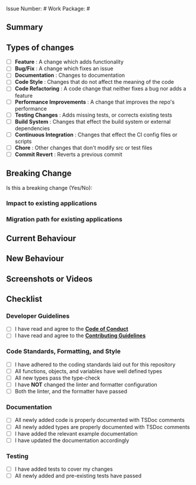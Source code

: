 <!-- markdownlint-disable-file MD041 -->

<!--

* Thank you for creating a Pull Request, and contributing to this repository. 💖

* We use OpenProject to manage this repo, so all changes, features and bugs must be tracked by a work package. If you
* do not have access to the OpenProject and are a contributor please contact me and i will sort this out.

* Requirements for all Push Requests:
- Each PR must have an associated issue that it closes
- Each PR's associated issue must be tracked via an OpenProject work package, and have an associated Work Package ID
- A PR should be categorised by one and only one [type of change](#types-of-changes)
- Every PR should contain the mandatory items listed below, failing to include them will cause the PR to be rejected
    - A mandatory item is one that is not marked by the an 'Optional' comment next to it

* Important PR information to read before submitting:
- This repository adheres to the [Code of Conduct](https://github.com/skyebreach/breachops-task/blob/HEAD/CODE_OF_CONDUCT.md)
- Make sure you read the [contributing guidelines](https://github.com/skyebreach/breachops-task/blob/HEAD/CONTRIBUTING.md)

- Keep your PR as small as possible, we are volunteers and cannot be expected to read large pull requests

* Please Note:
- Items that are marked with optional may be removed or marked with N/A, but only if they are not applicable to the PR
- A PR is not a feature request
    - If you are requesting a new feature please open a a new "Feature Request Issue"
- A PR is not a change request
    - If you are requesting a change or enhancement to the repo please open a a new "Change Request Issue"
- A PR is not a bug report
    - If you are reporting a bug please open a "Bug Report Issue"

--->

Issue Number: #<!-- Provide the ID number to the GitHub issue associated with this PR here -->
Work Package: #<!-- Provide the ID number to the OpenProject Work Package associated with this PR here -->

## Summary
<!-- Add a brief summary for this PR here -->
<!-- This summary should only be between one and two sentences -->

## Types of changes
<!-- What types of changes does your code introduce? Put an `x` in only one box, as a PR only be one type: -->
<!-- If multiple boxes are ticked then this PR will be rejected -->
- [ ] **Feature**                   : A change which adds functionality
- [ ] **Bug/Fix**                   : A change which fixes an issue
- [ ] **Documentation**             : Changes to documentation
- [ ] **Code Style**                : Changes that do not affect the meaning of the code
- [ ] **Code Refactoring**          : A code change that neither fixes a bug nor adds a feature
- [ ] **Performance Improvements**  : A change that improves the repo's performance
- [ ] **Testing Changes**           : Adds missing tests, or corrects existing tests
- [ ] **Build System**              : Changes that effect the build system or external dependencies
- [ ] **Continuous Integration**    : Changes that effect the CI config files or scripts
- [ ] **Chore**                     : Other changes that don't modify src or test files
- [ ] **Commit Revert**             : Reverts a previous commit

## Breaking Change
<!-- If this change breaks compatibility with previous major versions then type 'Yes', if not then 'No' -->
Is this a breaking change (Yes/No):

<!-- If it is a breaking change, then both of these sub headings are required to be filled out -->
### Impact to existing applications
<!-- Describe the impact to existing applications that this breaking change causes -->

### Migration path for existing applications
<!-- Describe the migration path existing applications should take to move past this breaking change -->

## Current Behaviour
<!-- Describe the current behaviour of the systems you are modifying -->

## New Behaviour
<!-- Describe the new behaviour or the changes that this PR adds -->

## Screenshots or Videos <!-- Optional -->
<!-- Add any screenshots or videos of this PR's changes here -->

## Checklist
<!-- Go over all the following points, and put an `x` in all the boxes that apply. -->
<!-- If you're unsure about any of these, don't hesitate to ask. We're here to help! -->

### Developer Guidelines
<!-- This sections checklists focus on the guidelines you as the developer must have read/adhered to with this PR -->
<!-- Ticking a box in this section is you as the developer agreeing to these guidelines and codes -->
- [ ] I have read and agree to the [**Code of Conduct**](https://github.com/skyebreach/breachops-task/blob/HEAD/CODE_OF_CONDUCT.md)
- [ ] I have read and agree to the  [**Contributing Guidelines**](https://github.com/skyebreach/breachops-task/blob/HEAD/CONTRIBUTING.md)

### Code Standards, Formatting, and Style
<!-- This section ensures that you as the developer have adhered to the correct standards for this project -->
- [ ] I have adhered to the coding standards laid out for this repository
- [ ] All functions, objects, and variables have well defined types
- [ ] All new types pass the type-check
- [ ] I have **NOT** changed the linter and formatter configuration
- [ ] Both the linter, and the formatter have passed

### Documentation
<!-- This sections checklists ensure that you have properly documented the code -->
- [ ] All newly added code is properly documented with TSDoc comments
- [ ] All newly added types are properly documented with TSDoc comments
- [ ] I have added the relevant example documentation
- [ ] I have updated the documentation accordingly

### Testing
<!-- This section ensures that you have added the necessary tests, and these tests pass with the pre-existing tests -->
- [ ] I have added tests to cover my changes
- [ ] All newly added and pre-existing tests have passed
